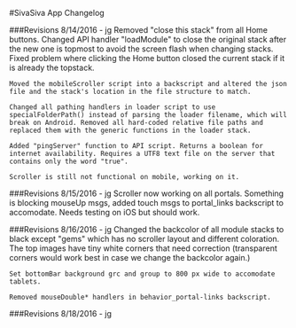 #SivaSiva App Changelog

###Revisions 8/14/2016 - jg
	Removed "close this stack" from all Home buttons. Changed API handler "loadModule" to close the original stack after the new one is topmost to avoid the screen flash when changing stacks. Fixed problem where clicking the Home button closed the current stack if it is already the topstack.

	Moved the mobileScroller script into a backscript and altered the json file and the stack's location in the file structure to match.

	Changed all pathing handlers in loader script to use specialFolderPath() instead of parsing the loader filename, which will break on Android. Removed all hard-coded relative file paths and replaced them with the generic functions in the loader stack.

	Added "pingServer" function to API script. Returns a boolean for internet availability. Requires a UTF8 text file on the server that contains only the word "true".

	Scroller is still not functional on mobile, working on it.


###Revisions 8/15/2016 - jg
	Scroller now working on all portals. Something is blocking mouseUp msgs, added touch msgs to portal_links backscript to accomodate. Needs testing on iOS but should work.
	
	
###Revisions 8/16/2016 - jg
	Changed the backcolor of all module stacks to black except "gems" which has no scroller layout and different coloration. The top images have tiny white corners that need correction (transparent corners would work best in case we change the backcolor again.)
	
	Set bottomBar background grc and group to 800 px wide to accomodate tablets.
	
	Removed mouseDouble* handlers in behavior_portal-links backscript.
	
	
###Revisions 8/18/2016 - jg
	
	


